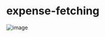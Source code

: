 # expense-fetching

![image](https://github.com/user-attachments/assets/9a0a8f05-fb47-4617-8b1f-8a61d9e86906)
